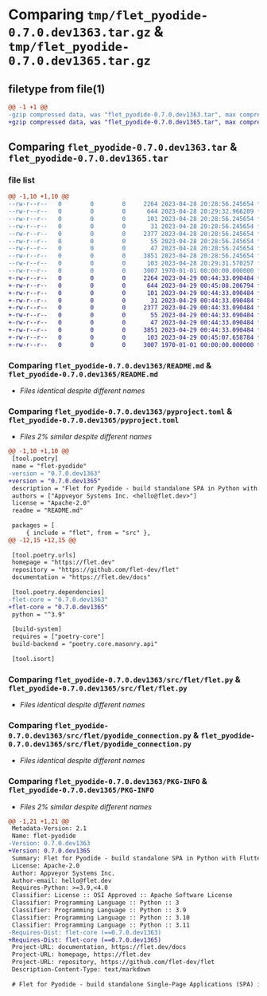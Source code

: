 # Comparing `tmp/flet_pyodide-0.7.0.dev1363.tar.gz` & `tmp/flet_pyodide-0.7.0.dev1365.tar.gz`

## filetype from file(1)

```diff
@@ -1 +1 @@
-gzip compressed data, was "flet_pyodide-0.7.0.dev1363.tar", max compression
+gzip compressed data, was "flet_pyodide-0.7.0.dev1365.tar", max compression
```

## Comparing `flet_pyodide-0.7.0.dev1363.tar` & `flet_pyodide-0.7.0.dev1365.tar`

### file list

```diff
@@ -1,10 +1,10 @@
--rw-r--r--   0        0        0     2264 2023-04-28 20:28:56.245654 flet_pyodide-0.7.0.dev1363/README.md
--rw-r--r--   0        0        0      644 2023-04-28 20:29:32.966289 flet_pyodide-0.7.0.dev1363/pyproject.toml
--rw-r--r--   0        0        0      101 2023-04-28 20:28:56.245654 flet_pyodide-0.7.0.dev1363/src/flet/__init__.py
--rw-r--r--   0        0        0       31 2023-04-28 20:28:56.245654 flet_pyodide-0.7.0.dev1363/src/flet/canvas/__init__.py
--rw-r--r--   0        0        0     2377 2023-04-28 20:28:56.245654 flet_pyodide-0.7.0.dev1363/src/flet/flet.py
--rw-r--r--   0        0        0       55 2023-04-28 20:28:56.245654 flet_pyodide-0.7.0.dev1363/src/flet/matplotlib_chart.py
--rw-r--r--   0        0        0       47 2023-04-28 20:28:56.245654 flet_pyodide-0.7.0.dev1363/src/flet/plotly_chart.py
--rw-r--r--   0        0        0     3851 2023-04-28 20:28:56.245654 flet_pyodide-0.7.0.dev1363/src/flet/pyodide_connection.py
--rw-r--r--   0        0        0      103 2023-04-28 20:29:31.570257 flet_pyodide-0.7.0.dev1363/src/flet/version.py
--rw-r--r--   0        0        0     3007 1970-01-01 00:00:00.000000 flet_pyodide-0.7.0.dev1363/PKG-INFO
+-rw-r--r--   0        0        0     2264 2023-04-29 00:44:33.090484 flet_pyodide-0.7.0.dev1365/README.md
+-rw-r--r--   0        0        0      644 2023-04-29 00:45:08.206794 flet_pyodide-0.7.0.dev1365/pyproject.toml
+-rw-r--r--   0        0        0      101 2023-04-29 00:44:33.090484 flet_pyodide-0.7.0.dev1365/src/flet/__init__.py
+-rw-r--r--   0        0        0       31 2023-04-29 00:44:33.090484 flet_pyodide-0.7.0.dev1365/src/flet/canvas/__init__.py
+-rw-r--r--   0        0        0     2377 2023-04-29 00:44:33.090484 flet_pyodide-0.7.0.dev1365/src/flet/flet.py
+-rw-r--r--   0        0        0       55 2023-04-29 00:44:33.090484 flet_pyodide-0.7.0.dev1365/src/flet/matplotlib_chart.py
+-rw-r--r--   0        0        0       47 2023-04-29 00:44:33.090484 flet_pyodide-0.7.0.dev1365/src/flet/plotly_chart.py
+-rw-r--r--   0        0        0     3851 2023-04-29 00:44:33.090484 flet_pyodide-0.7.0.dev1365/src/flet/pyodide_connection.py
+-rw-r--r--   0        0        0      103 2023-04-29 00:45:07.658784 flet_pyodide-0.7.0.dev1365/src/flet/version.py
+-rw-r--r--   0        0        0     3007 1970-01-01 00:00:00.000000 flet_pyodide-0.7.0.dev1365/PKG-INFO
```

### Comparing `flet_pyodide-0.7.0.dev1363/README.md` & `flet_pyodide-0.7.0.dev1365/README.md`

 * *Files identical despite different names*

### Comparing `flet_pyodide-0.7.0.dev1363/pyproject.toml` & `flet_pyodide-0.7.0.dev1365/pyproject.toml`

 * *Files 2% similar despite different names*

```diff
@@ -1,10 +1,10 @@
 [tool.poetry]
 name = "flet-pyodide"
-version = "0.7.0.dev1363"
+version = "0.7.0.dev1365"
 description = "Flet for Pyodide - build standalone SPA in Python with Flutter UI."
 authors = ["Appveyor Systems Inc. <hello@flet.dev>"]
 license = "Apache-2.0"
 readme = "README.md"
 
 packages = [
     { include = "flet", from = "src" },
@@ -12,15 +12,15 @@
 
 [tool.poetry.urls]
 homepage = "https://flet.dev"
 repository = "https://github.com/flet-dev/flet"
 documentation = "https://flet.dev/docs"
 
 [tool.poetry.dependencies]
-flet-core = "0.7.0.dev1363"
+flet-core = "0.7.0.dev1365"
 python = "^3.9"
 
 [build-system]
 requires = ["poetry-core"]
 build-backend = "poetry.core.masonry.api"
 
 [tool.isort]
```

### Comparing `flet_pyodide-0.7.0.dev1363/src/flet/flet.py` & `flet_pyodide-0.7.0.dev1365/src/flet/flet.py`

 * *Files identical despite different names*

### Comparing `flet_pyodide-0.7.0.dev1363/src/flet/pyodide_connection.py` & `flet_pyodide-0.7.0.dev1365/src/flet/pyodide_connection.py`

 * *Files identical despite different names*

### Comparing `flet_pyodide-0.7.0.dev1363/PKG-INFO` & `flet_pyodide-0.7.0.dev1365/PKG-INFO`

 * *Files 2% similar despite different names*

```diff
@@ -1,21 +1,21 @@
 Metadata-Version: 2.1
 Name: flet-pyodide
-Version: 0.7.0.dev1363
+Version: 0.7.0.dev1365
 Summary: Flet for Pyodide - build standalone SPA in Python with Flutter UI.
 License: Apache-2.0
 Author: Appveyor Systems Inc.
 Author-email: hello@flet.dev
 Requires-Python: >=3.9,<4.0
 Classifier: License :: OSI Approved :: Apache Software License
 Classifier: Programming Language :: Python :: 3
 Classifier: Programming Language :: Python :: 3.9
 Classifier: Programming Language :: Python :: 3.10
 Classifier: Programming Language :: Python :: 3.11
-Requires-Dist: flet-core (==0.7.0.dev1363)
+Requires-Dist: flet-core (==0.7.0.dev1365)
 Project-URL: documentation, https://flet.dev/docs
 Project-URL: homepage, https://flet.dev
 Project-URL: repository, https://github.com/flet-dev/flet
 Description-Content-Type: text/markdown
 
 # Flet for Pyodide - build standalone Single-Page Applications (SPA) in Python with Flutter UI
```

